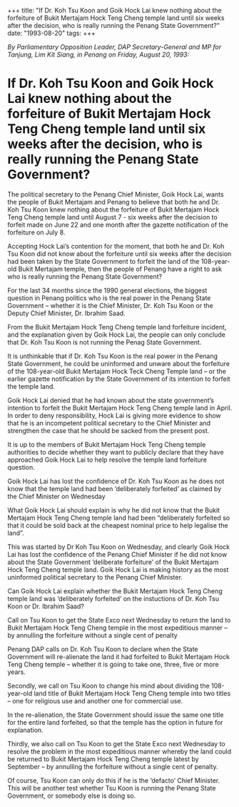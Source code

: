 +++ 
title: "If Dr. Koh Tsu Koon and Goik Hock Lai knew nothing about the forfeiture of Bukit Mertajam Hock Teng Cheng temple land until six weeks after the decision, who is really running the Penang State Government?"
date: "1993-08-20"
tags:
+++

_By Parliamentary Opposition Leader, DAP Secretary-General and MP for Tanjung, Lim Kit Siang, in Penang on Friday, August 20, 1993:_

# If Dr. Koh Tsu Koon and Goik Hock Lai knew nothing about the forfeiture of Bukit Mertajam Hock Teng Cheng temple land until six weeks after the decision, who is really running the Penang State Government?

The political secretary to the Penang Chief Minister, Goik Hock Lai, wants the people of Bukit Mertajam and Penang to believe that both he and Dr. Koh Tsu Koon knew nothing about the forfeiture of Bukit Mertajam Hock Teng Cheng temple land until August 7 - six weeks after the decision to forfeit made on June 22 and one month after the gazette notification of the forfeiture on July 8.</u>

Accepting Hock Lai’s contention for the moment, that both he and Dr. Koh Tsu Koon did not know about the forfeiture until six weeks after the decision had been taken by the State Government to forfeit the land of the 108-year-old Bukit Mertajam temple, then the people of Penang have a right to ask who is really running the Penang State Government?

For the last 34 months since the 1990 general elections, the biggest question in Penang politics who is the real power in the Penang State Government – whether it is the Chief Minister, Dr. Koh Tsu Koon or the Deputy Chief Minister, Dr. Ibrahim Saad.

From the Bukit Mertajam Hock Teng Cheng temple land forfeiture incident, and the explanation given by Goik Hock Lai, the people can only conclude that Dr. Koh Tsu Koon is not running the Penag State Government.

It is unthinkable that if Dr. Koh Tsu Koon is the real power in the Penang State Government, he could be uninformed and unware about the forfeiture of the 108-year-old Bukit Mertajam Hock Teck Cheng Temple land – or the earlier gazette notification by the State Government of its intention to forfeit the temple land.

Goik Hock Lai denied that he had known about the state government’s intention to forfeit the Bukit Mertajam Hock Teng Cheng temple land in April. In order to deny responsibility, Hock Lai is giving more evidence to show that he is an incompetent political secretary to the Chief Minister and strengthen the case that he should be sacked from the present post.

It is up to the members of Bukit Mertajam Hock Teng Cheng temple authorities to decide whether they want to publicly declare that they have approached Goik Hock Lai to help resolve the temple land forfeiture question.

Goik Hock Lai has lost the confidence of Dr. Koh Tsu Koon as he does not know that the temple land had been ‘deliberately forfeited’ as claimed by the Chief Minister on Wednesday


What Goik Hock Lai should explain is why he did not know that the Bukit Mertajam Hock Teng Cheng temple land had been “deliberately forfeited so that it could be sold back at the cheapest nominal price to help legalise the land”.

This was started by Dr Koh Tsu Koon on Wednesday, and clearly Goik Hock Lai has lost the confidence of the Penang Chief Minister if he did not know about the State Government ‘deliberate forfeiture’ of the Bukit Mertajam Hock Teng Cheng temple land. Goik Hock Lai is making history as the most uninformed political secretary to the Penang Chief Minister.

Can Goik Hock Lai explain whether the Bukit Mertajam Hock Teng Cheng temple land was ‘deliberately forfeited’ on the instuctions of Dr. Koh Tsu Koon or Dr. Ibrahim Saad?

Call on Tsu Koon to get the State Exco next Wednesday to return the land to Bukit Mertajam Hock Teng Cheng temple in the most expeditious manner – by annulling the forfeiture without a single cent of penalty


Penang DAP calls on Dr. Koh Tsu Koon to declare when the State Government will re-alienate the land it had forfeited to Bukit Mertajam Hock Teng Cheng temple – whether it is going to take one, three, five or more years.

Secondly, we call on Tsu Koon to change his mind about dividing the 108-year-old land title of Bukit Mertajam Hock Teng Cheng temple into two titles – one for religious use and another one for commercial use.

In the re-alienation, the State Government should issue the same one title for the entire land forfeited, so that the temple has the option in future for explanation.

Thirdly, we also call on Tsu Koon to get the State Exco next Wednesday to resolve the problem in the most expeditious manner whereby the land could be returned to Bukit Mertajam Hock Teng Cheng temple latest by September – by annulling the forfeiture without a single cent of penalty.

Of course, Tsu Koon can only do this if he is the ‘defacto’ Chief Minister. This will be another test whether Tsu Koon is running the Penang State Government, or somebody else is doing so. 
 
